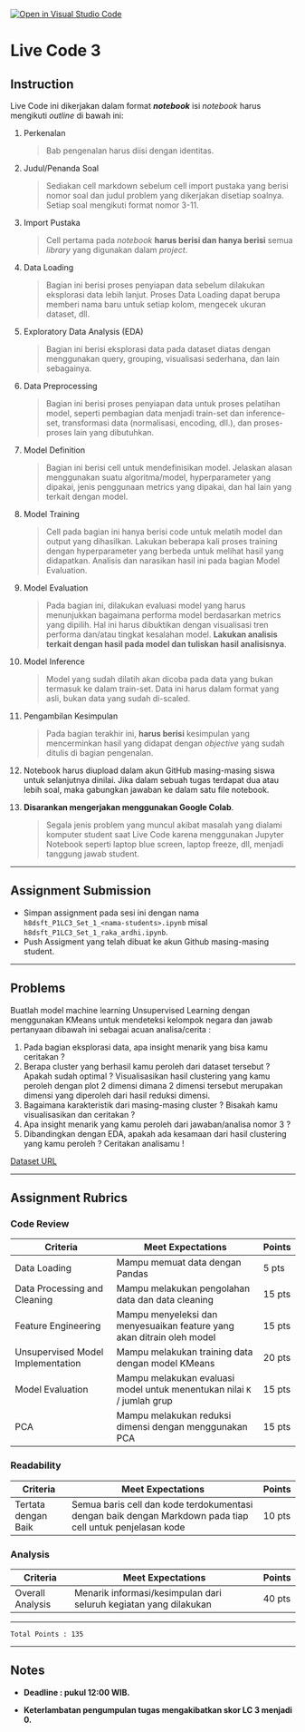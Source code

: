 [![Open in Visual Studio Code](https://classroom.github.com/assets/open-in-vscode-c66648af7eb3fe8bc4f294546bfd86ef473780cde1dea487d3c4ff354943c9ae.svg)](https://classroom.github.com/online_ide?assignment_repo_id=7814072&assignment_repo_type=AssignmentRepo)
# Live Code 3

## Instruction

Live Code ini dikerjakan dalam format ***notebook*** isi *notebook* harus mengikuti *outline* di bawah ini:
1. Perkenalan
   > Bab pengenalan harus diisi dengan identitas.
   
2. Judul/Penanda Soal
   > Sediakan cell markdown sebelum cell import pustaka yang berisi nomor soal dan judul problem yang dikerjakan disetiap soalnya. Setiap soal mengikuti format nomor 3-11.
   
3. Import Pustaka
   > Cell pertama pada *notebook* **harus berisi dan hanya berisi** semua *library* yang digunakan dalam *project*.

4. Data Loading
   > Bagian ini berisi proses penyiapan data sebelum dilakukan eksplorasi data lebih lanjut. Proses Data Loading dapat berupa memberi nama baru untuk setiap kolom, mengecek ukuran dataset, dll.

5. Exploratory Data Analysis (EDA)
   > Bagian ini berisi eksplorasi data pada dataset diatas dengan menggunakan query, grouping, visualisasi sederhana, dan lain sebagainya.

6. Data Preprocessing
   > Bagian ini berisi proses penyiapan data untuk proses pelatihan model, seperti pembagian data menjadi train-set dan inference-set, transformasi data (normalisasi, encoding, dll.), dan proses-proses lain yang dibutuhkan.

7. Model Definition
   > Bagian ini berisi cell untuk mendefinisikan model. Jelaskan alasan menggunakan suatu algoritma/model, hyperparameter yang dipakai, jenis penggunaan metrics yang dipakai, dan hal lain yang terkait dengan model.

8. Model Training
   > Cell pada bagian ini hanya berisi code untuk melatih model dan output yang dihasilkan. Lakukan beberapa kali proses training dengan hyperparameter yang berbeda untuk melihat hasil yang didapatkan. Analisis dan narasikan hasil ini pada bagian Model Evaluation.

9. Model Evaluation
   > Pada bagian ini, dilakukan evaluasi model yang harus menunjukkan bagaimana performa model berdasarkan metrics yang dipilih. Hal ini harus dibuktikan dengan visualisasi tren performa dan/atau tingkat kesalahan model. **Lakukan analisis terkait dengan hasil pada model dan tuliskan hasil analisisnya**.

10. Model Inference
    > Model yang sudah dilatih akan dicoba pada data yang bukan termasuk ke dalam train-set. Data ini harus dalam format yang asli, bukan data yang sudah di-scaled.
   
11. Pengambilan Kesimpulan
    > Pada bagian terakhir ini, **harus berisi** kesimpulan yang mencerminkan hasil yang didapat dengan *objective* yang sudah ditulis di bagian pengenalan.

12. Notebook harus diupload dalam akun GitHub masing-masing siswa untuk selanjutnya dinilai. Jika dalam sebuah tugas terdapat dua atau lebih soal, maka gabungkan jawaban ke dalam satu file notebook.

13. **Disarankan mengerjakan menggunakan Google Colab**.
    > Segala jenis problem yang muncul akibat masalah yang dialami komputer student saat Live Code karena menggunakan Jupyter Notebook seperti laptop blue screen, laptop freeze, dll, menjadi tanggung jawab student.

---

## Assignment Submission

- Simpan assignment pada sesi ini dengan nama `h8dsft_P1LC3_Set_1_<nama-students>.ipynb` misal `h8dsft_P1LC3_Set_1_raka_ardhi.ipynb`.
- Push Assigment yang telah dibuat ke akun Github masing-masing student.

---

## Problems

Buatlah model machine learning Unsupervised Learning dengan menggunakan KMeans untuk mendeteksi kelompok negara dan jawab pertanyaan dibawah ini sebagai acuan analisa/cerita : 

1. Pada bagian eksplorasi data, apa insight menarik yang bisa kamu ceritakan ?
2. Berapa cluster yang berhasil kamu peroleh dari dataset tersebut ? Apakah sudah optimal ? Visualisasikan hasil clustering yang kamu peroleh dengan plot 2 dimensi dimana 2 dimensi tersebut merupakan dimensi yang diperoleh dari hasil reduksi dimensi.
3. Bagaimana karakteristik dari masing-masing cluster ? Bisakah kamu visualisasikan dan ceritakan ?
4. Apa insight menarik yang kamu peroleh dari jawaban/analisa nomor 3 ?
5. Dibandingkan dengan EDA, apakah ada kesamaan dari hasil clustering yang kamu peroleh ? Ceritakan analisamu !

[Dataset URL](https://www.kaggle.com/amansaxena/lifeexpectancy)

---

## Assignment Rubrics

### Code Review

| Criteria | Meet Expectations | Points |
| --- | --- | --- |
| Data Loading | Mampu memuat data dengan Pandas | 5 pts  |
| Data Processing and Cleaning | Mampu melakukan pengolahan data dan data cleaning | 15 pts |
| Feature Engineering | Mampu menyeleksi dan menyesuaikan feature yang akan ditrain oleh model | 15 pts |
| Unsupervised Model Implementation | Mampu melakukan training data dengan model KMeans | 20 pts |
| Model Evaluation | Mampu melakukan evaluasi model untuk menentukan nilai `K` / jumlah grup | 15 pts |
| PCA | Mampu melakukan reduksi dimensi dengan menggunakan PCA | 15 pts |

### Readability

| Criteria | Meet Expectations | Points |
| --- |--- |--- |
| Tertata dengan Baik | Semua baris cell dan kode terdokumentasi dengan baik dengan Markdown pada tiap cell untuk penjelasan kode | 10 pts |

### Analysis

| Criteria | Meet Expectations | Points |
| --- | --- | --- |
| Overall Analysis| Menarik informasi/kesimpulan dari seluruh kegiatan yang dilakukan | 40 pts |

---

```
Total Points : 135
```

---
## Notes

* **Deadline : pukul 12:00 WIB.**

* **Keterlambatan pengumpulan tugas mengakibatkan skor LC 3 menjadi 0.**
